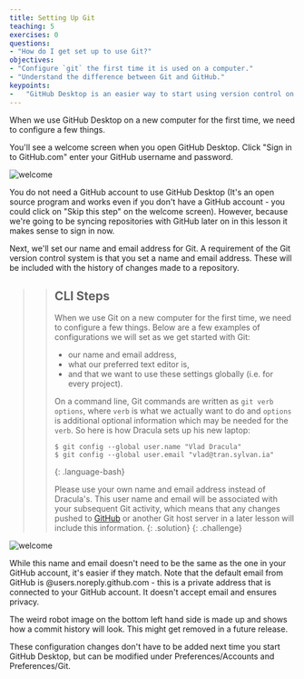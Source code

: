 ```yaml
---
title: Setting Up Git
teaching: 5
exercises: 0
questions:
- "How do I get set up to use Git?"
objectives:
- "Configure `git` the first time it is used on a computer."
- "Understand the difference between Git and GitHub."
keypoints:
-   "GitHub Desktop is an easier way to start using version control on your local computer."
---
```


When we use GitHub Desktop on a new computer for the first time,
we need to configure a few things.

You'll see a welcome screen when you open GitHub Desktop.  Click 
"Sign in to GitHub.com" enter your GitHub username and password.  

![welcome](../fig/GitDesktop1.PNG)

You do not need a 
GitHub account to use GitHub Desktop (It's an open source program and
works even if you don't have a GitHub account - you could click on 
"Skip this step" on the welcome screen).  However, because we're 
going to be syncing repositories with GitHub later on in this lesson 
it makes sense to sign in now.

Next, we'll set our name and email address for Git.  A requirement of 
the Git version control system is that you set a name and email address.
These will be included with the history of changes made to a repository.

> ##
> > ## CLI Steps
> > When we use Git on a new computer for the first time,
> > we need to configure a few things. Below are a few examples
> > of configurations we will set as we get started with Git:
> > 
> > *   our name and email address,
> > *   what our preferred text editor is,
> > *   and that we want to use these settings globally (i.e. for every project).
> > 
> > On a command line, Git commands are written as `git verb options`,
> > where `verb` is what we actually want to do and `options` is additional optional information which may be needed for the `verb`. So here is how
> > Dracula sets up his new laptop:
> > 
> > ~~~
> > $ git config --global user.name "Vlad Dracula"
> > $ git config --global user.email "vlad@tran.sylvan.ia"
> > ~~~
> > {: .language-bash}
> > 
> > Please use your own name and email address instead of Dracula's. This user name and email will be associated with your subsequent Git activity,
> > which means that any changes pushed to
> > [GitHub](https://github.com/) or
> > another Git host server
> > in a later lesson will include this information. 
> {: .solution}
{: .challenge}

![welcome](../fig/GitDesktop3.PNG)

While this name and email doesn't need to be the same as the one in your
GitHub account, it's easier if they match.  Note that the default email from
GitHub is @users.noreply.github.com - this is a private address that is connected
to your GitHub account.  It doesn't accept email and ensures privacy. 

The weird robot image on the bottom left hand side is made up and shows how a commit
history will look.  This might get removed in a future release.

These configuration changes don't have to be added next time you start GitHub Desktop, but
can be modified under Preferences/Accounts and Preferences/Git.
